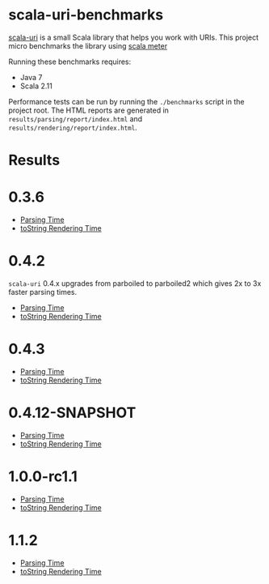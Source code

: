 # scala-uri-benchmarks

[scala-uri](https://github.com/lemonlabsuk/scala-uri/) is a small Scala library that helps you work with URIs. This project micro benchmarks the library using [scala meter](http://axel22.github.io/scalameter/)

Running these benchmarks requires:

 * Java 7
 * Scala 2.11

Performance tests can be run by running the `./benchmarks` script in the project root. The HTML reports are generated in `results/parsing/report/index.html` and `results/rendering/report/index.html`.

# Results

# 0.3.6

* [Parsing Time](http://lemonlabsuk.github.io/scala-uri-benchmarks/parsing-0.3.6/report/index.html)
* [toString Rendering Time](http://lemonlabsuk.github.io/scala-uri-benchmarks/rendering-0.3.6/report/index.html)

# 0.4.2

`scala-uri` 0.4.x upgrades from parboiled to parboiled2 which gives 2x to 3x faster parsing times.

* [Parsing Time](http://lemonlabsuk.github.io/scala-uri-benchmarks/parsing-0.4.2/report/index.html)
* [toString Rendering Time](http://lemonlabsuk.github.io/scala-uri-benchmarks/rendering-0.4.2/report/index.html)

# 0.4.3

* [Parsing Time](http://lemonlabsuk.github.io/scala-uri-benchmarks/parsing-0.4.3/report/index.html)
* [toString Rendering Time](http://lemonlabsuk.github.io/scala-uri-benchmarks/rendering-0.4.3/report/index.html)

# 0.4.12-SNAPSHOT

* [Parsing Time](http://lemonlabsuk.github.io/scala-uri-benchmarks/parsing-0.4.12-SNAPSHOT/report/index.html)
* [toString Rendering Time](http://lemonlabsuk.github.io/scala-uri-benchmarks/rendering-0.4.12-SNAPSHOT/report/index.html)

# 1.0.0-rc1.1

* [Parsing Time](http://lemonlabsuk.github.io/scala-uri-benchmarks/parsing-1.0.0-rc1.1/report/index.html)
* [toString Rendering Time](http://lemonlabsuk.github.io/scala-uri-benchmarks/rendering-1.0.0-rc1.1/report/index.html)

# 1.1.2

* [Parsing Time](http://lemonlabsuk.github.io/scala-uri-benchmarks/parsing-1.1.2/report/index.html)
* [toString Rendering Time](http://lemonlabsuk.github.io/scala-uri-benchmarks/rendering-1.1.2/report/index.html)
